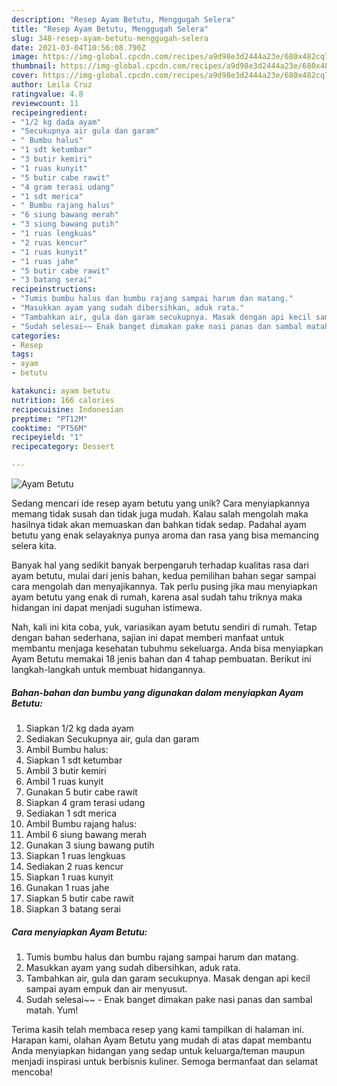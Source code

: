 ```yaml
---
description: "Resep Ayam Betutu, Menggugah Selera"
title: "Resep Ayam Betutu, Menggugah Selera"
slug: 348-resep-ayam-betutu-menggugah-selera
date: 2021-03-04T10:56:08.790Z
image: https://img-global.cpcdn.com/recipes/a9d98e3d2444a23e/680x482cq70/ayam-betutu-foto-resep-utama.jpg
thumbnail: https://img-global.cpcdn.com/recipes/a9d98e3d2444a23e/680x482cq70/ayam-betutu-foto-resep-utama.jpg
cover: https://img-global.cpcdn.com/recipes/a9d98e3d2444a23e/680x482cq70/ayam-betutu-foto-resep-utama.jpg
author: Leila Cruz
ratingvalue: 4.8
reviewcount: 11
recipeingredient:
- "1/2 kg dada ayam"
- "Secukupnya air gula dan garam"
- " Bumbu halus"
- "1 sdt ketumbar"
- "3 butir kemiri"
- "1 ruas kunyit"
- "5 butir cabe rawit"
- "4 gram terasi udang"
- "1 sdt merica"
- " Bumbu rajang halus"
- "6 siung bawang merah"
- "3 siung bawang putih"
- "1 ruas lengkuas"
- "2 ruas kencur"
- "1 ruas kunyit"
- "1 ruas jahe"
- "5 butir cabe rawit"
- "3 batang serai"
recipeinstructions:
- "Tumis bumbu halus dan bumbu rajang sampai harum dan matang."
- "Masukkan ayam yang sudah dibersihkan, aduk rata."
- "Tambahkan air, gula dan garam secukupnya. Masak dengan api kecil sampai ayam empuk dan air menyusut."
- "Sudah selesai~~ Enak banget dimakan pake nasi panas dan sambal matah. Yum!"
categories:
- Resep
tags:
- ayam
- betutu

katakunci: ayam betutu 
nutrition: 166 calories
recipecuisine: Indonesian
preptime: "PT12M"
cooktime: "PT56M"
recipeyield: "1"
recipecategory: Dessert

---
```



![Ayam Betutu](https://img-global.cpcdn.com/recipes/a9d98e3d2444a23e/680x482cq70/ayam-betutu-foto-resep-utama.jpg)

Sedang mencari ide resep ayam betutu yang unik? Cara menyiapkannya memang tidak susah dan tidak juga mudah. Kalau salah mengolah maka hasilnya tidak akan memuaskan dan bahkan tidak sedap. Padahal ayam betutu yang enak selayaknya punya aroma dan rasa yang bisa memancing selera kita.



Banyak hal yang sedikit banyak berpengaruh terhadap kualitas rasa dari ayam betutu, mulai dari jenis bahan, kedua pemilihan bahan segar sampai cara mengolah dan menyajikannya. Tak perlu pusing jika mau menyiapkan ayam betutu yang enak di rumah, karena asal sudah tahu triknya maka hidangan ini dapat menjadi suguhan istimewa.


Nah, kali ini kita coba, yuk, variasikan ayam betutu sendiri di rumah. Tetap dengan bahan sederhana, sajian ini dapat memberi manfaat untuk membantu menjaga kesehatan tubuhmu sekeluarga. Anda bisa menyiapkan Ayam Betutu memakai 18 jenis bahan dan 4 tahap pembuatan. Berikut ini langkah-langkah untuk membuat hidangannya.

<!--inarticleads1-->

##### Bahan-bahan dan bumbu yang digunakan dalam menyiapkan Ayam Betutu:

1. Siapkan 1/2 kg dada ayam
1. Sediakan Secukupnya air, gula dan garam
1. Ambil  Bumbu halus:
1. Siapkan 1 sdt ketumbar
1. Ambil 3 butir kemiri
1. Ambil 1 ruas kunyit
1. Gunakan 5 butir cabe rawit
1. Siapkan 4 gram terasi udang
1. Sediakan 1 sdt merica
1. Ambil  Bumbu rajang halus:
1. Ambil 6 siung bawang merah
1. Gunakan 3 siung bawang putih
1. Siapkan 1 ruas lengkuas
1. Sediakan 2 ruas kencur
1. Siapkan 1 ruas kunyit
1. Gunakan 1 ruas jahe
1. Siapkan 5 butir cabe rawit
1. Siapkan 3 batang serai




<!--inarticleads2-->

##### Cara menyiapkan Ayam Betutu:

1. Tumis bumbu halus dan bumbu rajang sampai harum dan matang.
1. Masukkan ayam yang sudah dibersihkan, aduk rata.
1. Tambahkan air, gula dan garam secukupnya. Masak dengan api kecil sampai ayam empuk dan air menyusut.
1. Sudah selesai~~ - Enak banget dimakan pake nasi panas dan sambal matah. Yum!




Terima kasih telah membaca resep yang kami tampilkan di halaman ini. Harapan kami, olahan Ayam Betutu yang mudah di atas dapat membantu Anda menyiapkan hidangan yang sedap untuk keluarga/teman maupun menjadi inspirasi untuk berbisnis kuliner. Semoga bermanfaat dan selamat mencoba!
